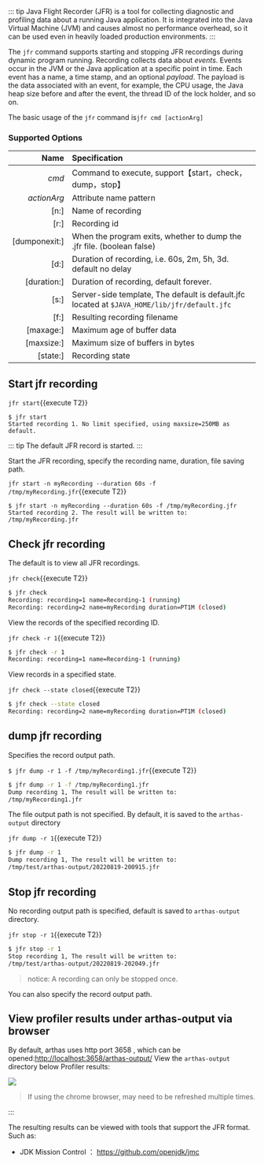 ::: tip
Java Flight Recorder (JFR) is a tool for collecting diagnostic and profiling data about a running Java application. It is integrated into the Java Virtual Machine (JVM) and causes almost no performance overhead, so it can be used even in heavily loaded production environments.
:::

The `jfr`  command supports starting and stopping  JFR recordings during dynamic program running. Recording collects data about *events*. Events occur in the JVM or the Java application at a specific point in time. Each event has a name, a time stamp, and an optional *payload*. The payload is the data associated with an event, for example, the CPU usage, the Java heap size before and after the event, the thread ID of the lock holder, and so on.

The basic usage of the `jfr` command is`jfr cmd [actionArg]`

### Supported Options

|          Name | Specification                                                |
| ------------: | :----------------------------------------------------------- |
|         _cmd_ | Command to execute, support【start，check，dump，stop】      |
|   _actionArg_ | Attribute name pattern                                       |
|          [n:] | Name of recording                                            |
|          [r:] | Recording id                                                 |
| [dumponexit:] | When the program exits, whether to dump the .jfr file. (boolean   false) |
|          [d:] | Duration of recording, i.e. 60s, 2m, 5h, 3d. default no delay |
|   [duration:] | Duration of recording, default forever.                      |
|          [s:] | Server-side template, The default is default.jfc located at `$JAVA_HOME/lib/jfr/default.jfc` |
|          [f:] | Resulting recording filename                                 |
|     [maxage:] | Maximum age of buffer data                                   |
|    [maxsize:] | Maximum size of buffers in bytes                             |
|      [state:] | Recording state                                              |

## Start jfr recording

`jfr start`{{execute T2}}

```
$ jfr start
Started recording 1. No limit specified, using maxsize=250MB as default.
```

::: tip
The default JFR record is started.
:::

Start the JFR recording, specify the recording name, duration, file saving path.

`jfr start -n myRecording --duration 60s -f /tmp/myRecording.jfr`{{execute T2}}

```
$ jfr start -n myRecording --duration 60s -f /tmp/myRecording.jfr
Started recording 2. The result will be written to:
/tmp/myRecording.jfr
```

## Check jfr recording

The default is to view all JFR recordings.

`jfr check`{{execute T2}}

```bash
$ jfr check
Recording: recording=1 name=Recording-1 (running)
Recording: recording=2 name=myRecording duration=PT1M (closed)
```

View the records of the specified recording ID.

`jfr check -r 1`{{execute T2}}

```bash
$ jfr check -r 1
Recording: recording=1 name=Recording-1 (running)
```

View records in a specified state.

`jfr check --state closed`{{execute T2}}

```bash
$ jfr check --state closed
Recording: recording=2 name=myRecording duration=PT1M (closed)
```

## dump jfr recording

Specifies the record output path.

`$ jfr dump -r 1 -f /tmp/myRecording1.jfr`{{execute T2}}

```bash
$ jfr dump -r 1 -f /tmp/myRecording1.jfr
Dump recording 1, The result will be written to:
/tmp/myRecording1.jfr
```

The file output path is not specified. By default, it is saved to the `arthas-output` directory

`jfr dump -r 1`{{execute T2}}

```bash
$ jfr dump -r 1
Dump recording 1, The result will be written to:
/tmp/test/arthas-output/20220819-200915.jfr
```

## Stop jfr recording

No recording output path is specified, default is saved to `arthas-output` directory.

`jfr stop -r 1`{{execute T2}}

```bash
$ jfr stop -r 1
Stop recording 1, The result will be written to:
/tmp/test/arthas-output/20220819-202049.jfr
```

> notice: A recording can only be stopped once.

You can also specify the record output path.

## View profiler results under arthas-output via browser

By default, arthas uses http port 3658 , which can be opened:[http://localhost:3658/arthas-output/](http://localhost:3658/arthas-output/)  View the `arthas-output` directory below Profiler results:

![](https://arthas.aliyun.com/doc/_images/arthas-output-recording.png)

> If using the chrome browser, may need to be refreshed multiple times.

:::

The resulting results can be viewed with tools that support the JFR format. Such as:

- JDK Mission Control ： https://github.com/openjdk/jmc
